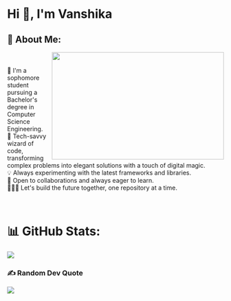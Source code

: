 <!--
**vanshika2910/vanshika2910** is a ✨ _special_ ✨ repository because its `README.md` (this file) appears on your GitHub profile.-->

# Hi 👋, I'm Vanshika
## 💫 About Me:
<img src="https://camo.githubusercontent.com/5ddf73ad3a205111cf8c686f687fc216c2946a75005718c8da5b837ad9de78c9/68747470733a2f2f7468756d62732e6766796361742e636f6d2f4576696c4e657874446576696c666973682d736d616c6c2e676966" height =250 width="400" align="right"/>
<br><br>
🔭 I'm a sophomore student pursuing a Bachelor's degree in Computer Science Engineering. <br>
💬 Tech-savvy wizard of code, transforming complex problems into elegant solutions with a touch of digital magic.<br>
💡 Always experimenting with the latest frameworks and libraries.<br>
🤝 Open to collaborations and always eager to learn.<br>
🧑🏼‍💻 Let's build the future together, one repository at a time.<br>

<br>
<br>


<!-- # 💻 Tech Stack:
![C](https://img.shields.io/badge/c-%2300599C.svg?style=plastic&logo=c&logoColor=white) 
![C++](https://img.shields.io/badge/c++-%2300599C.svg?style=plastic&logo=c%2B%2B&logoColor=white) 
![Python](https://img.shields.io/badge/python-3670A0?style=plastic&logo=python&logoColor=ffdd54)
![MySQL](https://img.shields.io/badge/mysql-%2300f.svg?style=plastic&logo=mysql&logoColor=white)
  
![HTML5](https://img.shields.io/badge/html5-%23E34F26.svg?style=plastic&logo=html5&logoColor=white) 
![CSS3](https://img.shields.io/badge/css3-%231572B6.svg?style=plastic&logo=css3&logoColor=white)
![TailwindCSS](https://img.shields.io/badge/tailwindcss-%2338B2AC.svg?style=plastic&logo=tailwind-css&logoColor=white)
![Bootstrap](https://img.shields.io/badge/bootstrap-%23563D7C.svg?style=plastic&logo=bootstrap&logoColor=white)
![JavaScript](https://img.shields.io/badge/javascript-%23323330.svg?style=plastic&logo=javascript&logoColor=%23F7DF1E)
![jQuery](https://img.shields.io/badge/jquery-%230769AD.svg?style=plastic&logo=jquery&logoColor=white) 
![MongoDB](https://img.shields.io/badge/MongoDB-%234ea94b.svg?style=plastic&logo=mongodb&logoColor=white)
[Express.js](https://img.shields.io/badge/express.js-%23404d59.svg?style=plastic&logo=express&logoColor=%2361DAFB) 
![React](https://img.shields.io/badge/react-%2320232a.svg?style=plastic&logo=react&logoColor=%2361DAFB)
![NodeJS](https://img.shields.io/badge/node.js-6DA55F?style=plastic&logo=node.js&logoColor=white)
 -->
# 📊 GitHub Stats:
![](https://github-readme-streak-stats.herokuapp.com/?user=vanshika2910&theme=dark&hide_border=false)


### ✍️ Random Dev Quote
![](https://quotes-github-readme.vercel.app/api?type=horizontal&theme=merko)


